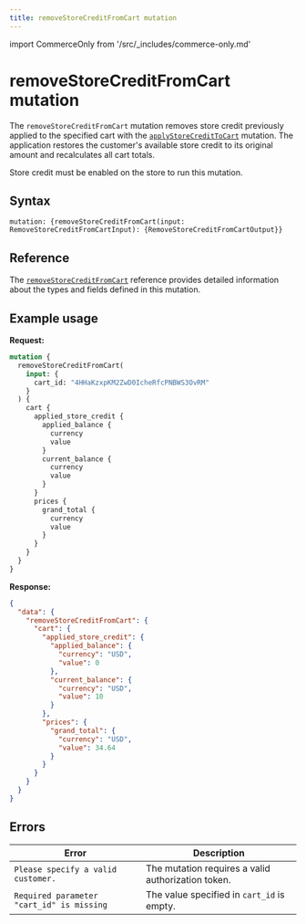 ```yaml
---
title: removeStoreCreditFromCart mutation
---
```


import CommerceOnly from '/src/_includes/commerce-only.md'

<CommerceOnly />

# removeStoreCreditFromCart mutation

The `removeStoreCreditFromCart` mutation removes store credit previously applied to the specified cart with the [`applyStoreCreditToCart`](apply-store-credit.md) mutation. The application restores the customer's available store credit to its original amount and recalculates all cart totals.

Store credit must be enabled on the store to run this mutation.

## Syntax

`mutation: {removeStoreCreditFromCart(input: RemoveStoreCreditFromCartInput): {RemoveStoreCreditFromCartOutput}}`

## Reference

The [`removeStoreCreditFromCart`](https://developer.adobe.com/commerce/webapi/graphql-api/index.html#mutation-removeStoreCreditFromCart) reference provides detailed information about the types and fields defined in this mutation.

## Example usage

**Request:**

```graphql
mutation {
  removeStoreCreditFromCart(
    input: {
      cart_id: "4HHaKzxpKM2ZwD0IcheRfcPNBWS3OvRM"
    }
  ) {
    cart {
      applied_store_credit {
        applied_balance {
          currency
          value
        }
        current_balance {
          currency
          value
        }
      }
      prices {
        grand_total {
          currency
          value
        }
      }
    }
  }
}
```

**Response:**

```json
{
  "data": {
    "removeStoreCreditFromCart": {
      "cart": {
        "applied_store_credit": {
          "applied_balance": {
            "currency": "USD",
            "value": 0
          },
          "current_balance": {
            "currency": "USD",
            "value": 10
          }
        },
        "prices": {
          "grand_total": {
            "currency": "USD",
            "value": 34.64
          }
        }
      }
    }
  }
}
```

## Errors

Error | Description
--- | ---
`Please specify a valid customer.` | The mutation requires a valid authorization token.
`Required parameter "cart_id" is missing` | The value specified in `cart_id` is empty.
